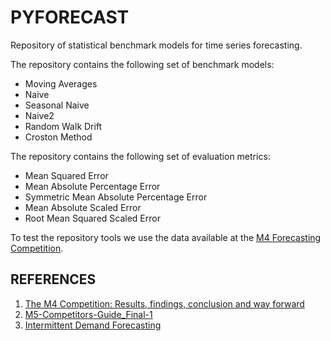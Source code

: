 # PYFORECAST

Repository of statistical benchmark models for time series forecasting.

The repository contains the following set of benchmark models:
- Moving Averages
- Naive
- Seasonal Naive
- Naive2
- Random Walk Drift
- Croston Method

 The repository contains the following set of evaluation metrics:
- Mean Squared Error
- Mean Absolute Percentage Error
- Symmetric Mean Absolute Percentage Error
- Mean Absolute Scaled Error
- Root Mean Squared Scaled Error

To test the repository tools we use the data available at the [M4 Forecasting Competition](https://www.researchgate.net/publication/325901666_The_M4_Competition_Results_findings_conclusion_and_way_forward).

## REFERENCES
1. [The M4 Competition: Results, findings, conclusion and way forward](https://www.researchgate.net/publication/325901666_The_M4_Competition_Results_findings_conclusion_and_way_forward)
2. [M5-Competitors-Guide_Final-1](https://mk0mcompetitiont8ake.kinstacdn.com/wp-content/uploads/2020/02/M5-Competitors-Guide_Final-1.pdf)
3. [Intermittent Demand Forecasting](https://www.lancaster.ac.uk/pg/waller/pdfs/Intermittent_Demand_Forecasting.pdf)
